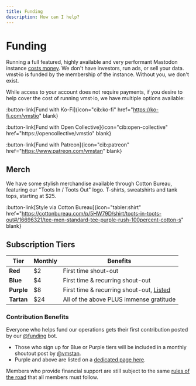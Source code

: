 ```yaml
---
title: Funding
description: How can I help?
---
```


# Funding

Running a full featured, highly available and very performant Mastodon instance [costs money](/funding/costs). We don't have investors, run ads, or sell your data.
vmst·io is funded by the membership of the instance.
Without you, we don't exist.

While access to your account does not require payments, if you desire to help cover the cost of running vmst·io, we have multiple options available:

:button-link[Fund with Ko-Fi]{icon="cib:ko-fi" href="https://ko-fi.com/vmstio" blank}
 
:button-link[Fund with Open Collective]{icon="cib:open-collective" href="https://opencollective/vmstio" blank}
 
:button-link[Fund with Patreon]{icon="cib:patreon" href="https://www.patreon.com/vmstan" blank}

## Merch

We have some stylish merchandise available through Cotton Bureau, featuring our "Toots In / Toots Out" logo.
T-shirts, sweatshirts and tank tops, starting at $25.

:button-link[Style via Cotton Bureau]{icon="tabler:shirt" href="https://cottonbureau.com/p/5HW79D/shirt/toots-in-toots-out#/16696321/tee-men-standard-tee-purple-rush-100percent-cotton-s" blank}

## Subscription Tiers

| **Tier**   | **Monthly** | **Benefits** |
|------------|-------------|---|
| **Red**    | $2          | First time shout-out |
| **Blue**   | $4          | First time & recurring shout-out |
| **Purple** | $8          | First time & recurring shout-out, [Listed](/purple) |
| **Tartan** | $24         | All of the above PLUS immense gratitude |

### Contribution Benefits

Everyone who helps fund our operations gets their first contribution posted by our [@funding](https://vmst.io/@funding) bot.

* Those who sign up for Blue or Purple tiers will be included in a monthly shoutout post by <a rel="me" href="https://vmst.io/@vmstan">@vmstan</a>.
* Purple and above are listed on a [dedicated page here](/funding/purple).

Members who provide financial support are still subject to the same [rules of the road](/rules) that all members must follow.
